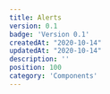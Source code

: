 ```yaml
---
title: Alerts
version: 0.1
badge: 'Version 0.1'
createdAt: "2020-10-14"
updatedAt: "2020-10-14" 
description: ''
position: 100
category: 'Components'
---
```


